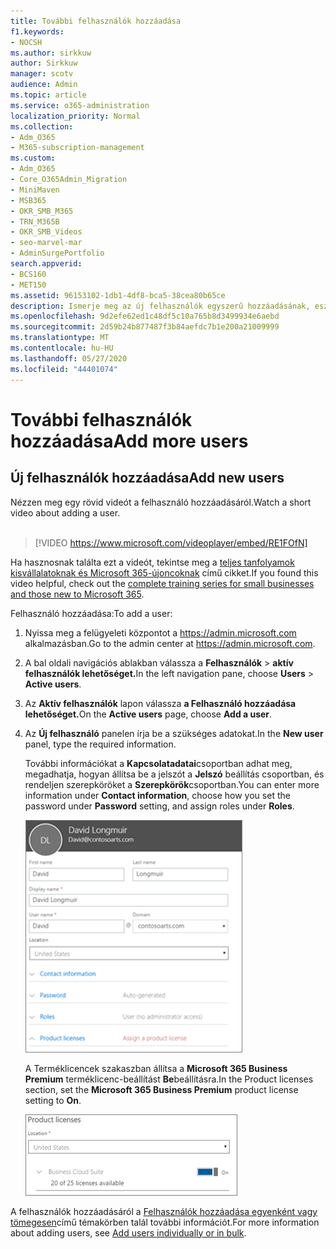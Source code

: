 ```yaml
---
title: További felhasználók hozzáadása
f1.keywords:
- NOCSH
ms.author: sirkkuw
author: Sirkkuw
manager: scotv
audience: Admin
ms.topic: article
ms.service: o365-administration
localization_priority: Normal
ms.collection:
- Adm_O365
- M365-subscription-management
ms.custom:
- Adm_O365
- Core_O365Admin_Migration
- MiniMaven
- MSB365
- OKR_SMB_M365
- TRN_M365B
- OKR_SMB_Videos
- seo-marvel-mar
- AdminSurgePortfolio
search.appverid:
- BCS160
- MET150
ms.assetid: 96153102-1db1-4df8-bca5-38cea80b65ce
description: Ismerje meg az új felhasználók egyszerű hozzáadásának, eszközeik biztonságossá tétele és szerepkörök hozzárendelésének lépéseit a Microsoft 365 Business Premium szolgáltatásban.
ms.openlocfilehash: 9d2efe62ed1c48df5c10a765b8d3499934e6aebd
ms.sourcegitcommit: 2d59b24b877487f3b84aefdc7b1e200a21009999
ms.translationtype: MT
ms.contentlocale: hu-HU
ms.lasthandoff: 05/27/2020
ms.locfileid: "44401074"
---
```

# <a name="add-more-users"></a><span data-ttu-id="852a2-103">További felhasználók hozzáadása</span><span class="sxs-lookup"><span data-stu-id="852a2-103">Add more users</span></span>

## <a name="add-new-users"></a><span data-ttu-id="852a2-104">Új felhasználók hozzáadása</span><span class="sxs-lookup"><span data-stu-id="852a2-104">Add new users</span></span>

<span data-ttu-id="852a2-105">Nézzen meg egy rövid videót a felhasználó hozzáadásáról.</span><span class="sxs-lookup"><span data-stu-id="852a2-105">Watch a short video about adding a user.</span></span> <br><br>

> [!VIDEO https://www.microsoft.com/videoplayer/embed/RE1FOfN] 

<span data-ttu-id="852a2-106">Ha hasznosnak találta ezt a videót, tekintse meg a [teljes tanfolyamok kisvállalatoknak és Microsoft 365-újoncoknak](https://support.office.com/article/6ab4bbcd-79cf-4000-a0bd-d42ce4d12816) című cikket.</span><span class="sxs-lookup"><span data-stu-id="852a2-106">If you found this video helpful, check out the [complete training series for small businesses and those new to Microsoft 365](https://support.office.com/article/6ab4bbcd-79cf-4000-a0bd-d42ce4d12816).</span></span>

<span data-ttu-id="852a2-107">Felhasználó hozzáadása:</span><span class="sxs-lookup"><span data-stu-id="852a2-107">To add a user:</span></span>

1. <span data-ttu-id="852a2-108">Nyissa meg a felügyeleti központot a <a href="https://go.microsoft.com/fwlink/p/?linkid=837890" target="_blank">https://admin.microsoft.com</a> alkalmazásban.</span><span class="sxs-lookup"><span data-stu-id="852a2-108">Go to the admin center at <a href="https://go.microsoft.com/fwlink/p/?linkid=837890" target="_blank">https://admin.microsoft.com</a>.</span></span> 
2. <span data-ttu-id="852a2-109">A bal oldali navigációs ablakban válassza a **Felhasználók** \> **aktív felhasználók lehetőséget.**</span><span class="sxs-lookup"><span data-stu-id="852a2-109">In the left navigation pane, choose **Users** \> **Active users**.</span></span>
3. <span data-ttu-id="852a2-110">Az **Aktív felhasználók** lapon válassza **a Felhasználó hozzáadása lehetőséget.**</span><span class="sxs-lookup"><span data-stu-id="852a2-110">On the **Active users** page, choose **Add a user**.</span></span>
4. <span data-ttu-id="852a2-111">Az **Új felhasználó** panelen írja be a szükséges adatokat.</span><span class="sxs-lookup"><span data-stu-id="852a2-111">In the **New user** panel, type the required information.</span></span> 
  
    <span data-ttu-id="852a2-112">További információkat a **Kapcsolatadatai**csoportban adhat meg, megadhatja, hogyan állítsa be a jelszót a **Jelszó** beállítás csoportban, és rendeljen szerepköröket a **Szerepkörök**csoportban.</span><span class="sxs-lookup"><span data-stu-id="852a2-112">You can enter more information under **Contact information**, choose how you set the password under **Password** setting, and assign roles under **Roles**.</span></span>
      
    ![Enter user information in the New user card](../media/f04d39ca-48be-4868-8330-8552a4754c8b.png)
      
    <span data-ttu-id="852a2-114">A Terméklicencek szakaszban állítsa a **Microsoft 365 Business Premium** terméklicenc-beállítást **Be**beállításra.</span><span class="sxs-lookup"><span data-stu-id="852a2-114">In the Product licenses section, set the **Microsoft 365 Business Premium** product license setting to **On**.</span></span>
      
    ![Set the license setting to On position](../media/7404f7f7-93bc-44a3-9ffb-4208b5b17402.png)
  
<span data-ttu-id="852a2-116">A felhasználók hozzáadásáról a [Felhasználók hozzáadása egyenként vagy tömegesen](https://docs.microsoft.com/office365/admin/add-users/add-users)című témakörben talál további információt.</span><span class="sxs-lookup"><span data-stu-id="852a2-116">For  more information about adding users, see [Add users individually or in bulk](https://docs.microsoft.com/office365/admin/add-users/add-users).</span></span>
  
